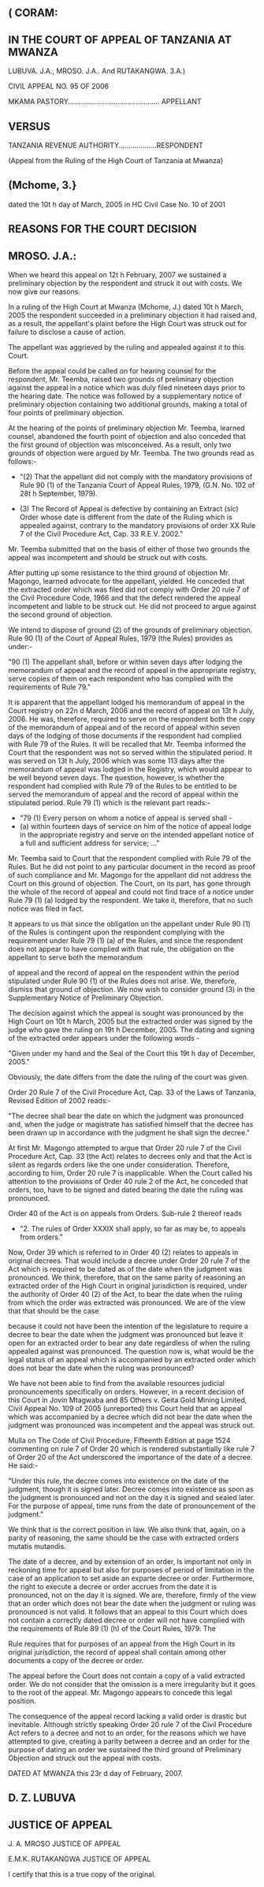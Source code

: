 ## ( CORAM:

## IN THE COURT OF APPEAL OF TANZANIA AT MWANZA

LUBUVA. J.A., MROSO. J.A.. And RUTAKANGWA. 3.A.)

CIVIL APPEAL NO. 95 OF 2006

MKAMA PASTORY.............................................. APPELLANT

## VERSUS

TANZANIA REVENUE AUTHORITY...................RESPONDENT

(Appeal from the Ruling of the High Court of Tanzania at Mwanza)

## (Mchome, 3.}

dated the 10t h  day of March, 2005 in HC Civil Case No. 10 of 2001

## REASONS FOR THE COURT DECISION

## MROSO. J.A.:

When  we  heard  this  appeal on 12t h February, 2007  we sustained a preliminary objection by the respondent and struck it out with costs.  We now give our reasons.

In  a  ruling  of the  High  Court  at  Mwanza  (Mchome,  J.)  dated 10t h March, 2005 the respondent succeeded in a preliminary objection  it had  raised and,  as a  result, the appellant's plaint before the High Court was struck out for failure to disclose a cause of action.

The appellant was aggrieved by the ruling and appealed against it to this Court.

Before the appeal could be called on for hearing counsel for the respondent, Mr. Teemba, raised two grounds of preliminary objection against  the  appeal  in  a  notice  which  was  duly  filed  nineteen  days prior to the hearing date. The notice was followed by a supplementary notice of preliminary objection containing two additional  grounds, making  a  total  of  four  points  of  preliminary objection.

At  the hearing  of  the points  of  preliminary objection Mr. Teemba,  learned  counsel,  abandoned  the  fourth  point  of objection and also conceded that the first ground of objection was misconceived. As  a  result,  only  two  grounds  of  objection  were argued by Mr. Teemba.  The two grounds read as follows:-

- "(2) That  the  appellant  did  not  comply  with  the mandatory  provisions  of  Rule  90  (1)  of  the Tanzania  Court of Appeal  Rules,  1979,  (G.N. No. 102 of 28t h  September,  1979).

- (3) The Record of Appeal is defective by containing  an  Extract  (sic)  Order whose date is different from the date of the Ruling which is appealed against, contrary to the mandatory  provisions  of  order  XX  Rule  7  of the Civil Procedure Act, Cap. 33 R.E.V. 2002."

Mr.  Teemba  submitted  that  on  the  basis  of  either  of  those  two grounds the appeal was incompetent and should  be struck out with costs.

After putting up  some  resistance  to  the  third ground of objection  Mr.  Magongo,  learned  advocate for the appellant,  yielded. He conceded that the extracted order which was filed did not comply with Order 20 rule 7 of the Civil  Procedure Code,  1966 and that the defect rendered the appeal  incompetent and  liable to be struck out. He did not proceed to argue against the second ground of objection.

We  intend to dispose of  ground (2) of  the grounds of preliminary objection. Rule 90 (1) of the Court of Appeal Rules, 1979 (the Rules) provides as under:-

"90 (1)  The appellant shall,  before or within seven days  after  lodging  the memorandum  of appeal  and  the  record  of  appeal  in  the appropriate  registry,  serve  copies  of them on each respondent who has complied with the requirements of Rule 79."

It is apparent that the appellant lodged his memorandum of appeal in the Court registry on  22n d   March,  2006 and the  record of appeal on 13t h July, 2006. He  was,  therefore, required  to  serve  on  the respondent both the copy of the memorandum of appeal and of the record of appeal within seven days of the lodging of those documents if the respondent had complied with Rule 79 of the Rules. It will  be recalled that Mr. Teemba informed the Court that the respondent was not  so  served  within  the  stipulated  period. It  was  served  on  13t h July,  2006  which  was  some  113  days  after  the  memorandum  of appeal  was  lodged  in  the  Registry,  which  would  appear to  be  well beyond seven days. The  question, however, is whether  the respondent had complied with Rule 79 of the Rules to be entitled to be  served  the  memorandum  of  appeal  and  the  record  of  appeal within the stipulated  period. Rule 79  (1)  which  is the  relevant  part reads:-

- "79 (1) Every  person  on whom  a  notice  of appeal is served shall -
- (a) within  fourteen  days  of  service  on him  of the  notice  of appeal  lodge  in the appropriate registry and serve on the intended appellant notice of a full and sufficient address for service; ..."

Mr. Teemba said to Court that the respondent complied with Rule 79 of the Rules. But he did not point to any particular document in the record as proof  of  such compliance  and Mr. Magongo  for  the appellant did not address the Court on this ground of objection.  The Court,  on  its  part,  has  gone  through  the  whole  of  the  record  of appeal  and  could  not  find  trace  of  a  notice  under  Rule  79  (1)  (a) lodged by the respondent.  We take it, therefore, that no such notice was filed in fact.

It  appears  to  us  that  since  the  obligation  on  the  appellant under  Rule  90  (1)  of the  Rules  is  contingent  upon  the  respondent complying with the requirement under Rule 79 (1) (a) of the Rules, and since the respondent does not appear to have complied with that rule, the obligation on the appellant to serve both the memorandum

of  appeal  and  the  record  of  appeal  on  the  respondent  within  the period stipulated under Rule 90 (1) of the Rules does not arise. We, therefore, dismiss that ground of objection.  We now wish to consider ground (3) in the Supplementary Notice of Preliminary Objection.

The decision against which the appeal is sought was pronounced by the High Court on 10t h  March, 2005 but the extracted order  was  signed by  the  judge who  gave  the ruling on 19t h December,  2005. The  dating  and  signing  of  the  extracted  order appears under the following words -

"Given  under  my  hand  and  the  Seal  of  the Court this 19t h  day of December, 2005."

Obviously, the date differs from the date the ruling of the court was given.

Order 20 Rule 7 of the Civil Procedure Act, Cap. 33 of the Laws of Tanzania, Revised Edition of 2002 reads:-

"The decree shall  bear the date on which the judgment  was  pronounced  and,  when  the judge or magistrate has satisfied  himself that the decree has been drawn  up in accordance with the judgment he shall sign the decree."

At first Mr. Magongo attempted to argue that Order 20 rule 7 of the Civil  Procedure Act, Cap. 33 (the Act) relates to decrees only and that the Act is silent as regards orders like the one under consideration. Therefore,  according  to  him,  Order  20  rule  7  is inapplicable.  When the Court called his attention to the provisions of Order 40 rule 2 of the Act, he conceded that orders, too, have to be signed and dated bearing the date the ruling was pronounced.

Order  40  of  the  Act  is  on  appeals  from  Orders. Sub-rule  2 thereof reads

- "2.  The  rules  of Order XXXIX  shall  apply,  so far as may be, to appeals from orders."

Now, Order 39 which is referred to in Order 40 (2) relates to appeals in original decrees.  That would include a decree under Order 20 rule 7 of the Act which  is  required to  be dated as of the date when the judgment was pronounced. We think,  therefore,  that on the  same parity of reasoning  an  extracted  order of the  High  Court in  original jurisdiction is required, under the authority of Order 40 (2) of the Act, to bear the date when the ruling from which the order was extracted was pronounced. We are of the view that that should  be the case

because  it  could  not  have  been  the  intention  of the  legislature  to require a decree to bear the date when the judgment  was pronounced but leave it open for an extracted order to bear any date regardless of when the ruling appealed against was pronounced.  The question now is, what would be the legal status of an appeal which is accompanied  by  an  extracted  order  which  does  not  bear  the  date when the ruling was pronounced?

We  have  not  been  able  to  find  from  the  available  resources judicial  pronouncements specifically on orders. However, in a recent decision of this Court in Jovin Mtagwaba and 85 Others v. Geita Gold  Mining  Limited, Civil  Appeal  No.  109  of  2005  (unreported) this Court held that an  appeal  which was accompanied  by a  decree which did not bear the date when the judgment was pronounced was incompetent and the appeal was struck out.

Mulla on The Code of Civil Procedure, Fifteenth  Edition  at page  1524  commenting  on  rule  7  of  Order  20  which  is  rendered substantially  like  rule  7  of  Order  20  of  the  Act  underscored  the importance of the date of a decree.  He said:-

"Under  this rule, the decree comes into existence on the date of the judgment, though  it  is  signed  later. Decree comes  into existence as soon as the judgment is pronounced  and  not  on  the  day  it  is  signed and sealed  later. For the purpose of appeal, time runs from the date of pronouncement of the judgment."

We  think  that  is  the  correct  position  in  law. We  also  think  that, again,  on  a  parity  of  reasoning,  the  same  should  be  the  case  with extracted orders mutatis mutandis.

The  date  of  a decree, and by  extension  of  an order, is important not only in reckoning time for appeal but also for purposes of period  of limitation  in  the  case  of an  application  to  set aside  an exparte decree or order. Furthermore, the right to execute a decree or order accrues from the date it is pronounced,  not on the day it is signed. We are,  therefore,  firmly  of the  view  that an  order which does not bear the date when the judgment or ruling was pronounced is  not valid. It follows that an appeal to this Court which does not contain a correctly dated decree or order will not have complied with the  requirements of Rule 89  (1)  (h) of the Court Rules,  1979. The

Rule requires that for purposes of an appeal from the High Court in its  original  jurisdiction,  the  record  of  appeal  shall  contain  among other documents a copy of the decree or order.

The appeal before the Court does not contain a copy of a valid extracted  order. We do  not consider that the  omission  is  a  mere irregularity  but  it  goes  to  the  root  of  the  appeal. Mr.  Magongo appears to concede this legal position.

The consequence of the appeal  record  lacking  a valid  order  is drastic  but inevitable. Although  strictly  speaking  Order  20  rule  7  of the Civil Procedure Act refers to a decree and not to an order, for the reasons which we have attempted to give, creating a parity between a  decree  and  an  order  for  the  purpose  of  dating  an  order  we sustained  the  third  ground  of  Preliminary  Objection  and  struck  out the appeal with costs.

DATED AT MWANZA this 23r d  day of February, 2007.

## D. Z. LUBUVA

## JUSTICE OF APPEAL

J. A. MROSO JUSTICE OF APPEAL

E.M.K. RUTAKANGWA JUSTICE OF APPEAL

I certify that this is a  true copy of the original.

<!-- image -->

<!-- image -->